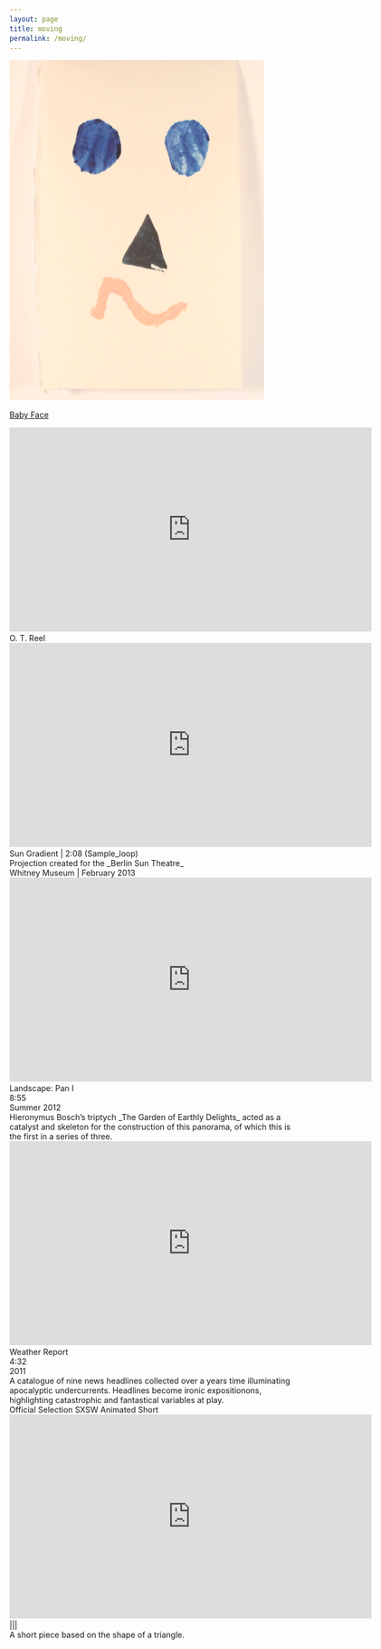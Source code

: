 ```yaml
---
layout: page
title: moving
permalink: /moving/
---
```


![babyface](/img/babyface.gif)

[Baby Face](/img/babyface.gif)


<iframe src="https://player.vimeo.com/video/81156194?title=0&byline=0&portrait=0" width="640" height="360" frameborder="0" webkitallowfullscreen mozallowfullscreen allowfullscreen></iframe>
O. T. Reel


<iframe src="https://player.vimeo.com/video/61375311?title=0&byline=0&portrait=0" width="640" height="360" frameborder="0" webkitallowfullscreen mozallowfullscreen allowfullscreen></iframe>
Sun Gradient | 2:08 (Sample_loop)<br>
Projection created for the _Berlin Sun Theatre_<br>
Whitney Museum | February 2013


<iframe src="https://player.vimeo.com/video/42987576?title=0&byline=0&portrait=0" width="640" height="360" frameborder="0" webkitallowfullscreen mozallowfullscreen allowfullscreen></iframe>
Landscape: Pan I<br>
8:55<br>
Summer 2012<br>
Hieronymus Bosch’s triptych _The Garden of Earthly Delights_ acted as a catalyst and skeleton for the construction of this panorama, of which this is the first in a series of three.


<iframe src="https://player.vimeo.com/video/36086398?title=0&byline=0&portrait=0" width="640" height="360" frameborder="0" webkitallowfullscreen mozallowfullscreen allowfullscreen></iframe>
Weather Report<br>
4:32<br>
2011<br>
A catalogue of nine news headlines collected over a years time illuminating apocalyptic undercurrents. Headlines become ironic expositionons, highlighting catastrophic and fantastical variables at play.<br>
Official Selection SXSW Animated Short


<iframe src="https://player.vimeo.com/video/48891502?title=0&byline=0&portrait=0" width="640" height="360" frameborder="0" webkitallowfullscreen mozallowfullscreen allowfullscreen></iframe>
|||<br>
A short piece based on the shape of a triangle.
